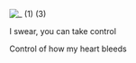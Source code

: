 ![_ (1) (3)](https://github.com/user-attachments/assets/98a0db45-8032-4688-9e1e-78d21ae135c2)



I swear, you can take control



Control of how my heart bleeds

